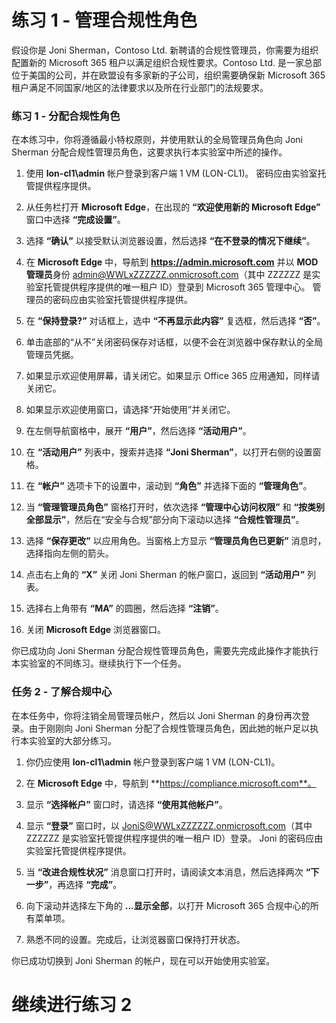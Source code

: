 ﻿# 练习 1 - 管理合规性角色

假设你是 Joni Sherman，Contoso Ltd. 新聘请的合规性管理员，你需要为组织配置新的 Microsoft 365 租户以满足组织合规性要求。Contoso Ltd. 是一家总部位于美国的公司，并在欧盟设有多家新的子公司，组织需要确保新 Microsoft 365 租户满足不同国家/地区的法律要求以及所在行业部门的法规要求。

### 练习 1 - 分配合规性角色

在本练习中，你将遵循最小特权原则，并使用默认的全局管理员角色向 Joni Sherman 分配合规性管理员角色，这要求执行本实验室中所述的操作。

1.	使用 **lon-cl1\admin** 帐户登录到客户端 1 VM (LON-CL1)。  密码应由实验室托管提供程序提供。

2.	从任务栏打开 **Microsoft Edge**，在出现的 **“欢迎使用新的 Microsoft Edge”** 窗口中选择 **“完成设置”**。

3. 选择 **“确认”** 以接受默认浏览器设置，然后选择 **“在不登录的情况下继续”**。

4. 在 **Microsoft Edge** 中，导航到 **https://admin.microsoft.com** 并以 **MOD 管理员**身份 admin@WWLxZZZZZZ.onmicrosoft.com（其中 ZZZZZZ 是实验室托管提供程序提供的唯一租户 ID）登录到 Microsoft 365 管理中心。  管理员的密码应由实验室托管提供程序提供。

5. 在 **“保持登录?”** 对话框上，选中 **“不再显示此内容”** 复选框，然后选择 **“否”**。

6. 单击底部的“从不”关闭密码保存对话框，以便不会在浏览器中保存默认的全局管理员凭据。

7. 如果显示欢迎使用屏幕，请关闭它。如果显示 Office 365 应用通知，同样请关闭它。

8. 如果显示欢迎使用窗口，请选择“开始使用”并关闭它。

9. 在左侧导航窗格中，展开 **“用户”**，然后选择 **“活动用户”**。

10. 在 **“活动用户”** 列表中，搜索并选择 **“Joni Sherman”**，以打开右侧的设置窗格。

11.	在 **“帐户”** 选项卡下的设置中，滚动到 **“角色”** 并选择下面的 **“管理角色”**。

12.	当 **“管理管理员角色”** 窗格打开时，依次选择 **“管理中心访问权限”** 和 **“按类别全部显示”**，然后在“安全与合规”部分向下滚动以选择 **“合规性管理员”**。

13.	选择 **“保存更改”** 以应用角色。当窗格上方显示 **“管理员角色已更新”** 消息时，选择指向左侧的箭头。

14.	点击右上角的 **“X”** 关闭 Joni Sherman 的帐户窗口，返回到 **“活动用户”** 列表。

15. 选择右上角带有 **“MA”** 的圆圈，然后选择 **“注销”**。

16. 关闭 **Microsoft Edge** 浏览器窗口。

你已成功向 Joni Sherman 分配合规性管理员角色，需要先完成此操作才能执行本实验室的不同练习。继续执行下一个任务。

### 任务 2 - 了解合规中心

在本任务中，你将注销全局管理员帐户，然后以 Joni Sherman 的身份再次登录。由于刚刚向 Joni Sherman 分配了合规性管理员角色，因此她的帐户足以执行本实验室的大部分练习。

1. 你仍应使用 **lon-cl1\admin** 帐户登录到客户端 1 VM (LON-CL1)。 

2. 在 **Microsoft Edge** 中，导航到 **https://compliance.microsoft.com**。

3. 显示 **“选择帐户”** 窗口时，请选择 **“使用其他帐户”**。

4. 显示 **“登录”** 窗口时，以 JoniS@WWLxZZZZZZ.onmicrosoft.com（其中 ZZZZZZ 是实验室托管提供程序提供的唯一租户 ID）登录。  Joni 的密码应由实验室托管提供程序提供。

5. 当 **“改进合规性状况”** 消息窗口打开时，请阅读文本消息，然后选择两次 **“下一步”**，再选择 **“完成”**。

6. 向下滚动并选择左下角的 **...显示全部**，以打开 Microsoft 365 合规中心的所有菜单项。

7. 熟悉不同的设置。完成后，让浏览器窗口保持打开状态。

你已成功切换到 Joni Sherman 的帐户，现在可以开始使用实验室。

# 继续进行练习 2
